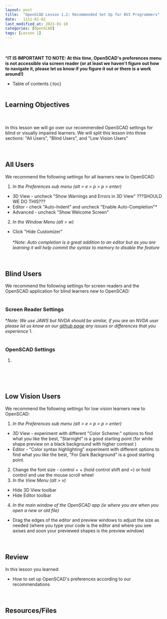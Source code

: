 ```yaml
---
layout: post
title:  "OpenSCAD Lesson 1.2: Recommended Set Up for BVI Programmers"
date:   1111-01-02
last_modified_at: 2023-01-10
categories: [OpenSCAD]
tags: [Lesson 1]
---
```

<br><br>
***IT IS IMPORTANT TO NOTE: At this time, OpenSCAD's preferences menu is not accessible via screen reader (or at least we haven't figure out how to navigate it, please let us know if you figure it out or there is a work around!)**
<br>
* Table of contents
{:toc}
<br><br>

## Learning Objectives
<br><br>
In this lesson we will go over our recommended OpenSCAD settings for blind or visually impaired learners. We will split this lesson into three sections: "All Users", "Blind Users", and "Low Vision Users"
<br><br><br>

## All Users
We recommend the following settings for all learners new to OpenSCAD:
1. *In the Preferences sub menu (alt > e > p > p > enter)*
  - 3D View - uncheck "Show Warnings and Errors in 3D View" ???SHOULD WE DO THIS???
  - Editor - check "Auto-Indent" and uncheck "Enable Auto-Completion"*
  - Advanced - uncheck "Show Welcome Screen"
2. *In the Window Menu (alt > w)*
  - Click "Hide Customizer"
<br><br>
**Note: Auto completion is a great addition to an editor but as you are learning it will help commit the syntax to memory to disable the feature*
<br><br><br>

## Blind Users
We recommend the following settings for screen readers and the OpenSCAD application for blind learners new to OpenSCAD:
<br><br>

### Screen Reader Settings
**Note: We use JAWS but NVDA should be similar, if you are an NVDA user please let us know on our [github page](https://github.com/funkonaut/openSCAD_lessons) any issues or differences that you experience*
1. 
<br><br>

### OpenSCAD Settings
1. 

<br><br><br>

## Low Vision Users
We recommend the following settings for low vision learners new to OpenSCAD:
1. *In the Preferences sub menu (alt > e > p > p > enter)* 
  - 3D View - experiment with different "Color Scheme:" options to find what you like the best, "Starnight" is a good starting point (for white shape preview on a black background with higher contrast )
  - Editor - "Color syntax highlighting" experiment with different options to find what you like the best, "For Dark Background" is a good starting point.
2. Change the font size - control + + (hold control shift and =) or hold control and use the mouse scroll wheel
3. *In the View Menu (alt > v)*
  - Hide 3D View toolbar
  - Hide Editor toolbar
4. *In the main window of the OpenSCAD app (ie where you are when you open a new or old file)*
  - Drag the edges of the editor and preview windows to adjust the size as needed (where you type your code is the editor and where you see axises and soon your previewed shapes is the preview window)
<br><br><br>


## Review
In this lesson you learned:
- How to set up OpenSCAD's preferences according to our recommendations 
<br><br><br>

## Resources/Files 
[]()
